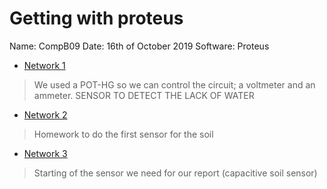 # Getting with proteus
Name: CompB09
Date: 16th of October 2019
Software: Proteus

* [Network 1](https://github.com/CompB09/Gettingwithproteus/blob/master/Network1.pdsprj) 
> We used a POT-HG so we can control the circuit; a voltmeter and an ammeter. SENSOR TO DETECT THE LACK OF WATER

* [Network 2](https://github.com/CompB09/Gettingwithproteus/blob/master/Network2.pdsprj)
> Homework to do the first sensor for the soil 

* [Network 3](https://github.com/CompB09/Gettingwithproteus/blob/master/Network3.pdsprj)
> Starting of the sensor we need for our report (capacitive soil sensor)
